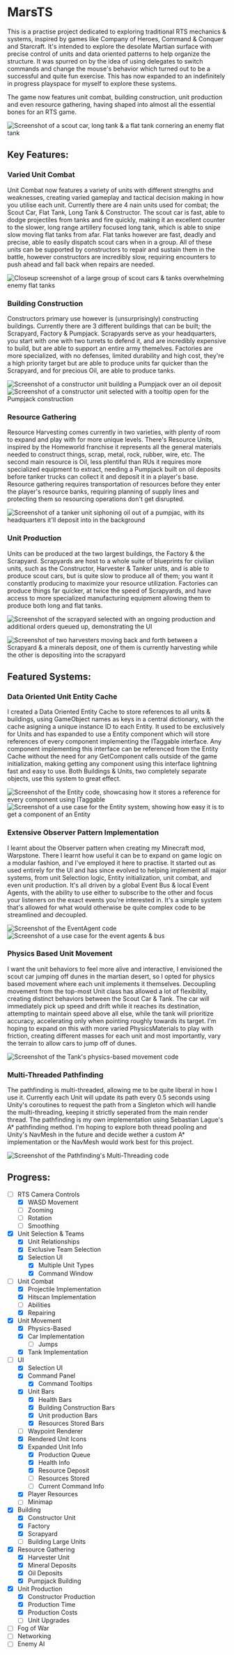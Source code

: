# MarsTS
 This is a practise project dedicated to exploring traditional RTS mechanics & systems, inspired by games like Company of Heroes, Command & Conquer and Starcraft. It's intended to explore the desolate Martian surface with precise control of units and data oriented patterns to help organize the structure. It was spurred on by the idea of using delegates to switch commands and change the mouse's behavior which turned out to be a successful and quite fun exercise. This has now expanded to an indefinitely in progress playspace for myself to explore these systems.

 The game now features unit combat, building construction, unit production and even resource gathering, having shaped into almost all the essential bones for an RTS game.

 ![Screenshot of a scout car, long tank & a flat tank cornering an enemy flat tank](/FolioImages/resourcing/unit_combat_2.png)

 ## Key Features:

 ### Varied Unit Combat
 Unit Combat now features a variety of units with different strengths and weaknesses, creating varied gameplay and tactical decision making in how you utilise each unit. Currently there are 4 nain units used for combat; the Scout Car, Flat Tank, Long Tank & Constructor. The scout car is fast, able to dodge projectiles from tanks and fire quickly, making it an excellent counter to the slower, long range artillery focused long tank, which is able to snipe slow moving flat tanks from afar. Flat tanks however are fast, deadly and precise, able to easily dispatch scout cars when in a group. All of these units can be supported by constructors to repair and sustain them in the battle, however constructors are incredibly slow, requiring encounters to push ahead and fall back when repairs are needed.

 ![Closeup screenshot of a large group of scout cars & tanks overwhelming enemy flat tanks](/FolioImages/resourcing/unit_combat_3.png)

 ### Building Construction
 Constructors primary use however is (unsurprisingly) constructing buildings. Currently there are 3 different buildings that can be built; the Scrapyard, Factory & Pumpjack. Scrapyards serve as your headquarters, you start with one with two turrets to defend it, and are incredibly expensive to build, but are able to support an entire army themelves. Factories are more specialized, with no defenses, limited durability and high cost, they're a high priority target but are able to produce units far quicker than the Scrapyard, and for precious Oil, are able to produce tanks.

 ![Screenshot of a constructor unit building a Pumpjack over an oil deposit](/FolioImages/resourcing/building_construction.png)
 ![Screenshot of a constructor unit selected with a tooltip open for the Pumpjack construction](/FolioImages/resourcing/command_tooltip.png)

 ### Resource Gathering
 Resource Harvesting comes currently in two varieties, with plenty of room to expand and play with for more unique levels. There's Resource Units, inspired by the Homeworld franchise it represents all the general materials needed to construct things, scrap, metal, rock, rubber, wire, etc. The second main resource is Oil, less plentiful than RUs it requires more specialized equipment to extract, needing a Pumpjack built on oil deposits before tanker trucks can collect it and deposit it in a player's base. Resource gathering requires transportation of resources before they enter the player's resource banks, requiring planning of supply lines and protecting them so resourcing operations don't get disrupted.

 ![Screenshot of a tanker unit siphoning oil out of a pumpjac, with its headquarters it'll deposit into in the background](/FolioImages/resourcing/resource_gathering_2.png)

 ### Unit Production
 Units can be produced at the two largest buildings, the Factory & the Scrapyard. Scrapyards are host to a whole suite of blueprints for civilian units, such as the Constructor, Harvester & Tanker units, and is able to produce scout cars, but is quite slow to produce all of them; you want it constantly producing to maximize your resource utilization. Factories can produce things far quicker, at twice the speed of Scrapyards, and have access to more specialized manufacturing equipment allowing them to produce both long and flat tanks.

 ![Screenshot of the scrapyard selected with an ongoing production and additional orders queued up, demonstrating the UI](/FolioImages/resourcing/production_queue.png)

 ![Screenshot of two harvesters moving back and forth between a Scrapyard & a minerals deposit, one of them is currently harvesting while the other is depositing into the scrapyard](/FolioImages/resourcing/resource_gathering.png)

 ## Featured Systems:

 ### Data Oriented Unit Entity Cache
 I created a Data Oriented Entity Cache to store references to all units & buildings, using GameObject names as keys in a central dictionary, with the cache asigning a unique instance ID to each Entity. It used to be exclusively for Units and has expanded to use a Entity component which will store references of every component implementing the ITaggable interface. Any component implementing this interface can be referenced from the Entity Cache without the need for any GetComponent calls outside of the game initialization, making getting any component using this interface lightning fast and easy to use. Both Buildings & Units, two completely separate objects, use this system to great effect.

 ![Screenshot of the Entity code, showcasing how it stores a reference for every component using ITaggable](/FolioImages/Entity_Code.png)
 ![Screenshot of a use case for the Entity system, showing how easy it is to get a component of an Entity](/FolioImages/Entity_Use_Case.png)

 ### Extensive Observer Pattern Implementation
 I learnt about the Observer pattern when creating my Minecraft mod, Warpstone. There I learnt how useful it can be to expand on game logic on a modular fashion, and I've employed it here to practise. It started out as used entirely for the UI and has since evolved to helping implement all major systems, from unit Selection logic, Entity initialization, unit combat, and even unit production. It's all driven by a global Event Bus & local Event Agents, with the ability to use either to subscribe to the other and focus your listeners on the exact events you're interested in. It's a simple system that's allowed for what would otherwise be quite complex code to be streamlined and decoupled.

 ![Screenshot of the EventAgent code](/FolioImages/EventAgent_Code.png)
 ![Screenshot of a use case for the event agents & bus](/FolioImages/EventBus_Use_Case.png)

 ### Physics Based Unit Movement
 I want the unit behaviors to feel more alive and interactive, I envisioned the scout car jumping off dunes in the martian desert, so I opted for physics based movement where each unit implements it themselves. Decoupling movement from the top-most Unit class has allowed a lot of flexibility, creating distinct behaviors between the Scout Car & Tank. The car will immediately pick up speed and drift while it reaches its destination, attempting to maintain speed above all else, while the tank will prioritize accuracy, accelerating only when pointing roughly towards its target. I'm hoping to expand on this with more varied PhysicsMaterials to play with friction, creating different masses for each unit and most importantly, vary the terrain to allow cars to jump off of dunes.

 ![Screenshot of the Tank's physics-based movement code](/FolioImages/TankMovementImplementation.png)

 ### Multi-Threaded Pathfinding
 The pathfinding is multi-threaded, allowing me to be quite liberal in how I use it. Currently each Unit will update its path every 0.5 seconds using Unity's coroutines to request the path from a Singleton which will handle the multi-threading, keeping it strictly seperated from the main render thread. The pathfinding is my own implementation using Sebastian Lague's A* pathfinding method. I'm hoping to explore both thread pooling and Unity's NavMesh in the future and decide wether a custom A* implementation or the NavMesh would work best for this project.

 ![Screenshot of the Pathfinding's Multi-Threading code](/FolioImages/PathFinding_MultiThreading.png)
 
 ## Progress:
 - [ ] RTS Camera Controls
    - [x] WASD Movement
    - [ ] Zooming
    - [ ] Rotation
    - [ ] Smoothing
 - [x] Unit Selection & Teams
    - [x] Unit Relationships
    - [x] Exclusive Team Selection
    - [x] Selection UI
        - [x] Multiple Unit Types
        - [x] Command Window
 - [ ] Unit Combat
    - [x] Projectile Implementation
    - [x] Hitscan Implementation
    - [ ] Abilities
    - [x] Repairing
 - [x] Unit Movement
    - [x] Physics-Based
    - [x] Car Implementation
        - [ ] Jumps
    - [x] Tank Implementation
 - [ ] UI
    - [x] Selection UI
    - [x] Command Panel
       - [x] Command Tooltips
    - [x] Unit Bars
       - [x] Health Bars
       - [x] Building Construction Bars
       - [x] Unit production Bars
       - [x] Resources Stored Bars
    - [ ] Waypoint Renderer
    - [x] Rendered Unit Icons
    - [x] Expanded Unit Info
       - [x] Production Queue
       - [x] Health Info
       - [x] Resource Deposit
       - [ ] Resources Stored
       - [ ] Current Command Info
    - [x] Player Resources
    - [ ] Minimap
 - [x] Building
    - [x] Constructor Unit
    - [x] Factory
    - [x] Scrapyard
    - [ ] Building Large Units
 - [x] Resource Gathering
    - [x] Harvester Unit
    - [x] Mineral Deposits
    - [x] Oil Deposits
    - [x] Pumpjack Building
 - [x] Unit Production
    - [x] Constructor Production
    - [x] Production Time
    - [x] Production Costs
    - [ ] Unit Upgrades
 - [ ] Fog of War
 - [ ] Networking
 - [ ] Enemy AI